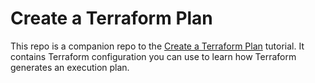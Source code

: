 # Create a Terraform Plan

This repo is a companion repo to the [Create a Terraform Plan](https://developer.hashicorp.com/terraform/tutorials/cli/plan) tutorial.
It contains Terraform configuration you can use to learn how Terraform generates an execution plan.